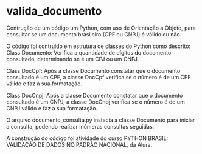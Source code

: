 # valida_documento

Contrução de um código um Python, com uso de Orientação a Objeto, para consultar se um documento brasileiro (CPF ou CNPJ) é válido ou não.

O código foi contruído em estrutura de classes do Python como descrito:
  Class Documento: 
    Verifica a quantidade de dígitos do documento consultado, determinando se é um CPJ ou um CNPJ.

  Class DocCpf:
    Após a classe Documento constatar que o documento consultado é um CPF, a classe DocCpf verifica se o número é de um CPF válido e faz a sua formatação.

  Class DocCnpj:
    Após a classe Documento constatar que o documento consultado é um CNPJ, a classe DocCnpj verifica se o número é de um CNPJ válido e faz a sua formatação.

O arquivo documento_consulta.py instacia a classe Documento para iniciar a consulta, podendo realizar inúmeras consultas seguidas.

A construção do código foi atividade do curso PYTHON BRASIL: VALIDAÇÃO DE DADOS NO PADRÃO NACIONAL, da Alura.

